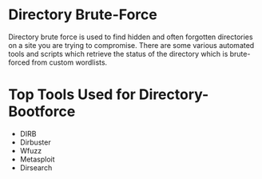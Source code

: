 # Directory Brute-Force

Directory brute force is used to find hidden and often forgotten directories on a site you are trying to compromise. There are some various automated tools and scripts which retrieve the status of the directory which is brute-forced from custom wordlists.


# Top Tools Used for Directory-Bootforce

 <ul>
  <li>DIRB</li>
  <li>Dirbuster</li>
  <li>Wfuzz</li>
  <li>Metasploit</li>
  <li>Dirsearch</li>
 </ul>
